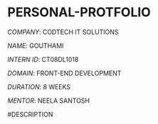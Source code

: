 # PERSONAL-PROTFOLIO

*COMPANY*: CODTECH IT SOLUTIONS

*NAME*: GOUTHAMI

*INTERN ID*: CT08DL1018  

*DOMAIN*: FRONT-END DEVELOPMENT

*DURATION*: 8 WEEKS

*MENTOR*: NEELA SANTOSH

#DESCRIPTION
